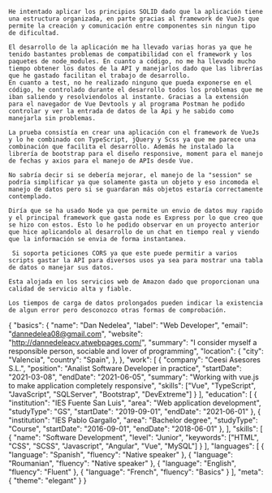 <!-- Responde a las siguiente preguntas en un fichero markdown. -->

<!-- ¿Has aplicado los principios SOLID? -->

    He intentado aplicar los principios SOLID dado que la aplicación tiene una estructura organizada, en parte gracias al framework de VueJs que permite la creación y comunicación entre componentes sin ningun tipo de dificultad.

<!-- ¿Cuánto tiempo has estado pensando y escribiendo los tests del código? Si hubieras tenido mucho más tiempo... ¿que habrías añadido? -->

    El desarrollo de la aplicación me ha llevado varias horas ya que he tenido bastantes problemas de compatibilidad con el framework y los paquetes de node_modules. En cuanto a código, no me ha llevado mucho tiempo obtener los datos de la API y manejarlos dado que las librerías que he gastado facilitan el trabajo de desarrollo.
    En cuanto a test, no he realizado ninguno que pueda exponerse en el código, he controlado durante el desarrollo todos los problemas que me iban saliendo y resolviendolos al instante. Gracias a la extensión para el navegador de Vue Devtools y al programa Postman he podido controlar y ver la entrada de datos de la Api y he sabido como manejarla sin problemas.

<!-- ¿Por qué motivo has elegido el lenguaje que has usado para este test? -->

    La prueba consistía en crear una aplicación con el framework de VueJs y lo he combinado con TypeScript, jQuery y Scss ya que me parece una combinación que facilita el desarrollo. Además he instalado la librería de bootstrap para el diseño responsive, moment para el manejo de fechas y axios para el manejo de APIs desde Vue.

<!-- ¿Cómo mejorarías la API que has usado? -->

    No sabría decir si se debería mejorar, el manejo de la "session" se podría simplificar ya que solamente gasta un objeto y eso incomoda el manejo de datos pero si se guardaran más objetos estaría correctamente contemplado.

<!-- ¿Qué framework y lenguaje crees que se ha usado para exponer esta API REST? Consejo: En el protocolo HTTP viaja mucha información. -->

    Diría que se ha usado Node ya que permite un envio de datos muy rapido y el principal framework que gasta node es Express por lo que creo que se hizo con estos. Esto lo he podido observar en un proyecto anterior que hice aplicandolo al desarrollo de un chat en tiempo real y viendo que la información se envia de forma instantanea.

<!-- ¿Crees que esta API soporta peticiones CORS? ¿Cómo has llegado a esa conclusión? -->

     Si soporta peticiones CORS ya que este puede permitir a varios scripts gastar la API para diversos usos ya sea para mostrar una tabla de datos o manejar sus datos.

<!-- ¿En qué infraestructura crees que está alojada la API? ¿Por qué crees que hemos tomado esa decisión? -->

    Esta alojada en los servicios web de Amazon dado que proporcionan una calidad de servicio alta y fiable.

<!-- ¿Cómo rastrearías un problema de rendimiento en producción? ¿Alguna vez has tenido que hacerlo? -->

    Los tiempos de carga de datos prolongados pueden indicar la existencia de algun error pero desconozco otras formas de comprobación.

<!-- Descríbete a ti mismo usando JSON. -->

{
"basics": {
"name": "Dan Nedelea",
"label": "Web Developer",
"email": "dannedelea08@gmail.com",
"website": "http://dannedeleacv.atwebpages.com/",
"summary": "I consider myself a responsible person, sociable and lover of programming",
"location": {
"city": "Valencia",
"country": "Spain",
},
},
"work": [
{
"company": "Ceesi Asesores S.L.",
"position": "Analist Software Developer in practice",
"startDate": "2021-03-08",
"endDate": "2021-06-05",
"summary": "Working with vue.js to make application completely responsive",
"skills": ["Vue", "TypeScript", "JavaScript", "SQLServer", "Bootstrap", "DevExtreme"]
}
],
"education": [
{
"institution": "IES Fuente San Luis",
"area": "Web application development",
"studyType": "GS",
"startDate": "2019-09-01",
"endDate": "2021-06-01"
},
{
"institution": "IES Pablo Gargallo",
"area": "Bachelor degree",
"studyType": "Course",
"startDate": "2016-09-01",
"endDate": "2018-06-01"
},
],
"skills": [
{
"name": "Software Development",
"level": "Junior",
"keywords": ["HTML", "CSS", "SCSS", "Javascript", "Angular", "Vue", "MySQL"]
}
],
"languages": [
{
"language": "Spanish",
"fluency": "Native speaker"
},
{
"language": "Roumanian",
"fluency": "Native speaker"
},
{
"language": "English",
"fluency": "Fluent"
},
{
"language": "French",
"fluency": "Basics"
}
],
"meta": {
"theme": "elegant"
}
}
